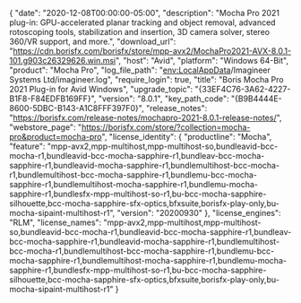 {
  "date": "2020-12-08T00:00:00-05:00",
  "description": "Mocha Pro 2021 plug-in: GPU-accelerated planar tracking and object removal, advanced rotoscoping tools, stabilization and insertion, 3D camera solver, stereo 360/VR support, and more.",
  "download_url": "https://cdn.borisfx.com/borisfx/store/mpp-avx2/MochaPro2021-AVX-8.0.1-101.g903c26329626.win.msi",
  "host": "Avid",
  "platform": "Windows 64-Bit",
  "product": "Mocha Pro",
  "log_file_path": "<env:LocalAppData>/Imagineer Systems Ltd/imagineer.log",
  "require_login": true,
  "title": "Boris Mocha Pro 2021 Plug-in for Avid Windows",
  "upgrade_topic": "{33EF4C76-3A62-4227-B1F8-F84EDFB169FF}",
  "version": "8.0.1",
  "key_path_code": "{B9B4444E-8600-5DBC-B143-A1C8FFF397F0}",
  "release_notes": "https://borisfx.com/release-notes/mochapro-2021-8.0.1-release-notes/",
  "webstore_page": "https://borisfx.com/store/?collection=mocha-pro&product=mocha-pro",
  "license_identity": {
    "productline": "Mocha",
    "feature": "mpp-avx2,mpp-multihost,mpp-multihost-so,bundleavid-bcc-mocha-r1,bundleavid-bcc-mocha-sapphire-r1,bundleav-bcc-mocha-sapphire-r1,bundleavid-mocha-sapphire-r1,bundlemultihost-bcc-mocha-r1,bundlemultihost-bcc-mocha-sapphire-r1,bundlemu-bcc-mocha-sapphire-r1,bundlemultihost-mocha-sapphire-r1,bundlemu-mocha-sapphire-r1,bundlesfx-mpp-multihost-so-r1,bu-bcc-mocha-sapphire-silhouette,bcc-mocha-sapphire-sfx-optics,bfxsuite,borisfx-play-only,bu-mocha-sipaint-multihost-r1",
    "version": "20200930"
  },
  "license_engines": "RLM",
  "license_names": "mpp-avx2,mpp-multihost,mpp-multihost-so,bundleavid-bcc-mocha-r1,bundleavid-bcc-mocha-sapphire-r1,bundleav-bcc-mocha-sapphire-r1,bundleavid-mocha-sapphire-r1,bundlemultihost-bcc-mocha-r1,bundlemultihost-bcc-mocha-sapphire-r1,bundlemu-bcc-mocha-sapphire-r1,bundlemultihost-mocha-sapphire-r1,bundlemu-mocha-sapphire-r1,bundlesfx-mpp-multihost-so-r1,bu-bcc-mocha-sapphire-silhouette,bcc-mocha-sapphire-sfx-optics,bfxsuite,borisfx-play-only,bu-mocha-sipaint-multihost-r1"
}
